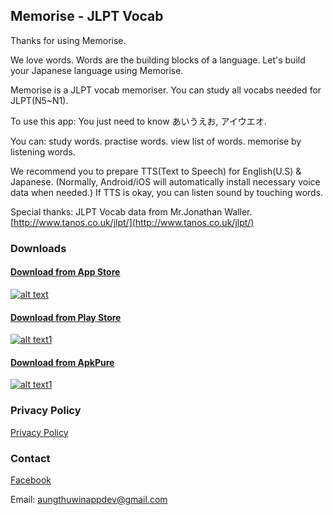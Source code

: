 ## Memorise - JLPT Vocab
Thanks for using Memorise.

We love words.
Words are the building blocks of a language.
Let's build your Japanese language using Memorise.

Memorise is a JLPT vocab memoriser.
You can study all vocabs needed for JLPT(N5~N1).

To use this app:
You just need to know 
あいうえお, アイウエオ.

You can:
study words.
practise words.
view list of words.
memorise by listening words.

We recommend you to prepare TTS(Text to Speech) for English(U.S) & Japanese.
(Normally, Android/iOS will automatically install necessary voice data when needed.)
If TTS is okay, you can listen sound by touching words.

Special thanks:
JLPT Vocab data from Mr.Jonathan Waller.
[http://www.tanos.co.uk/jlpt/](http://www.tanos.co.uk/jlpt/)

### Downloads
#### [Download from App Store](https://apps.apple.com/app/id1611173052)
[![alt text][image]][hyperlink]

[hyperlink]: https://apps.apple.com/app/id1611173052
[image]:
https://github.com/ATWAppDev/ATWAppDev.github.io/blob/main/assets/img/appstore.png
(Download from App Store)

#### [Download from Play Store](https://play.google.com/store/apps/details?id=com.atwappdev.memorise)
[![alt text1][image1]][hyperlink1]

[hyperlink1]: https://play.google.com/store/apps/details?id=com.atwappdev.memorise
[image1]:
https://github.com/ATWAppDev/ATWAppDev.github.io/blob/main/assets/img/playstore.png
(Download from Play Store)

#### [Download from ApkPure](https://apkpure.com/memorise-jlpt-vocab/com.atwappdev.memorise)
[![alt text1][image2]][hyperlink2]

[hyperlink2]: https://apkpure.com/memorise-jlpt-vocab/com.atwappdev.memorise
[image2]:
https://github.com/ATWAppDev/ATWAppDev.github.io/blob/main/assets/img/apkpure.png
(Download from ApkPure)

### Privacy Policy
[Privacy Policy](https://atwappdev.github.io/privacy_policy)

### Contact
[Facebook](https://www.facebook.com/memoriseJlptVocab)

Email: aungthuwinappdev@gmail.com 
